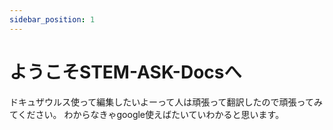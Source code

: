 ```yaml
---
sidebar_position: 1
---
```


# ようこそSTEM-ASK-Docsへ

ドキュザウルス使って編集したいよーって人は頑張って翻訳したので頑張ってみてください。
わからなきゃgoogle使えばたいていわかると思います。